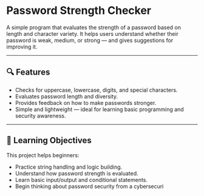# Password Strength Checker

A simple program that evaluates the strength of a password based on length and character variety.
It helps users understand whether their password is weak, medium, or strong — and gives suggestions for improving it.

---

## 🔍 Features

* Checks for uppercase, lowercase, digits, and special characters.
* Evaluates password length and diversity.
* Provides feedback on how to make passwords stronger.
* Simple and lightweight — ideal for learning basic programming and security awareness.

---

## 🧠 Learning Objectives

This project helps beginners:

* Practice string handling and logic building.
* Understand how password strength is evaluated.
* Learn basic input/output and conditional statements.
* Begin thinking about password security from a cybersecuri
